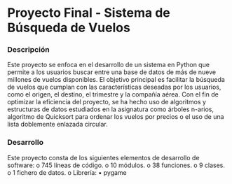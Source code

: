 # Proyecto Final - Sistema de Búsqueda de Vuelos

### Descripción
Este proyecto se enfoca en el desarrollo de un sistema en Python que permite a los usuarios buscar entre una base de datos de más de nueve millones de vuelos disponibles. El objetivo principal es facilitar la búsqueda de vuelos que cumplan con las características deseadas por los usuarios, como el origen, el destino, el trimestre y la compañía aérea.
Con el fin de optimizar la eficiencia del proyecto, se ha hecho uso de algoritmos y estructuras de datos estudiados en la asignatura como árboles n-arios, algoritmo de Quicksort para ordenar los vuelos por precios o el uso de una lista doblemente enlazada circular.

### Desarrollo
Este proyecto consta de los siguientes elementos de desarrollo de software:
o 745 líneas de código.
o 10 módulos.
o 38 funciones.
o 9 clases.
o 1 fichero de datos.
o Librería:
  ▪ pygame

